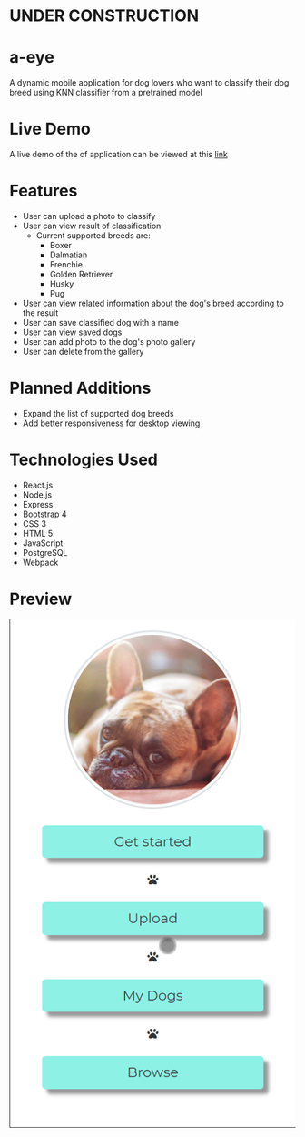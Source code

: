 # UNDER CONSTRUCTION
# a-eye
A dynamic mobile application for dog lovers who want to classify their dog breed using KNN classifier from a pretrained model

# Live Demo
A live demo of the of application can be viewed at this [link](https://a-eye.marcnicdao.com/)

# Features
* User can upload a photo to classify
* User can view result of classification
  * Current supported breeds are:
    * Boxer
    * Dalmatian
    * Frenchie
    * Golden Retriever
    * Husky
    * Pug
* User can view related information about the dog's breed according to the result
* User can save classified dog with a name
* User can view saved dogs
* User can add photo to the dog's photo gallery
* User can delete from the gallery

# Planned Additions
* Expand the list of supported dog breeds
* Add better responsiveness for desktop viewing

# Technologies Used
* React.js
* Node.js
* Express
* Bootstrap 4
* CSS 3
* HTML 5
* JavaScript
* PostgreSQL
* Webpack

# Preview 
![Preview](https://github.com/marcnicdao/a-eye/blob/master/server/public/images/preview.gif "App preview")


